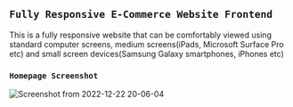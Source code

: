 ## ```Fully Responsive E-Commerce Website Frontend```

This is a fully responsive website that can be comfortably viewed using standard computer screens, medium screens(iPads, Microsoft Surface Pro etc) and small screen devices(Samsung Galaxy smartphones, iPhones etc)

### ```Homepage Screenshot```
![Screenshot from 2022-12-22 20-06-04](https://user-images.githubusercontent.com/4771875/209188614-5212a9ac-cc00-4440-be19-e9d1309e8b8e.png)
